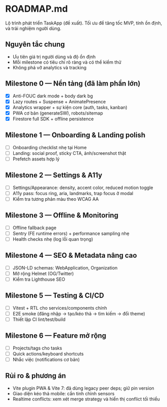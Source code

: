# ROADMAP.md

Lộ trình phát triển TaskApp (đề xuất). Tối ưu để tăng tốc MVP, tính ổn định, và trải nghiệm người dùng.

## Nguyên tắc chung
- Ưu tiên giá trị người dùng và độ ổn định
- Mỗi milestone có tiêu chí rõ ràng và có thể kiểm thử
- Không phá vỡ analytics và tracking

## Milestone 0 — Nền tảng (đã làm phần lớn)
- [x] Anti-FOUC dark mode + body dark bg
- [x] Lazy routes + Suspense + AnimatePresence
- [x] Analytics wrapper + sự kiện core (auth, tasks, kanban)
- [x] PWA cơ bản (generateSW), robots/sitemap
- [x] Firestore full SDK + offline persistence

## Milestone 1 — Onboarding & Landing polish
- [ ] Onboarding checklist nhẹ tại Home
- [ ] Landing: social proof, sticky CTA, ảnh/screenshot thật
- [ ] Prefetch assets hợp lý

## Milestone 2 — Settings & A11y
- [ ] Settings/Appearance: density, accent color, reduced motion toggle
- [ ] A11y pass: focus ring, aria, landmarks, trap focus ở modal
- [ ] Kiểm tra tương phản màu theo WCAG AA

## Milestone 3 — Offline & Monitoring
- [ ] Offline fallback page
- [ ] Sentry (FE runtime errors) + performance sampling nhẹ
- [ ] Health checks nhẹ (log lỗi quan trọng)

## Milestone 4 — SEO & Metadata nâng cao
- [ ] JSON-LD schemas: WebApplication, Organization
- [ ] Mở rộng Helmet (OG/Twitter)
- [ ] Kiểm tra Lighthouse SEO

## Milestone 5 — Testing & CI/CD
- [ ] Vitest + RTL cho services/components chính
- [ ] E2E smoke (đăng nhập → tạo/kéo thả → tìm kiếm → đổi theme)
- [ ] Thiết lập CI lint/test/build

## Milestone 6 — Feature mở rộng
- [ ] Projects/tags cho tasks
- [ ] Quick actions/keyboard shortcuts
- [ ] Nhắc việc (notifications cơ bản)

## Rủi ro & phương án
- Vite plugin PWA & Vite 7: đã dùng legacy peer deps; giữ pin version
- Giao diện kéo thả mobile: cần tinh chỉnh sensors
- Realtime conflicts: xem xét merge strategy và hiển thị conflict tối thiểu

